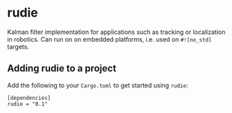 # rudie

Kalman filter implementation for applications such as tracking or localization in robotics.
Can run on on embedded platforms, i.e. used on `#![no_std]` targets.

## Adding rudie to a project

Add the following to your `Cargo.toml` to get started using `rudie`:
```$xslt
[dependencies]
rudie = "0.1"

```
